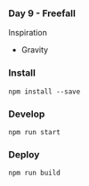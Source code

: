 ### Day 9 - Freefall

Inspiration
- Gravity

### Install
`npm install --save`

### Develop
`npm run start`

### Deploy
`npm run build`
